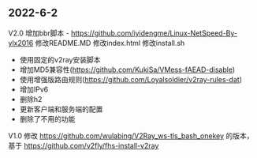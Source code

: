 ## 2022-6-2

V2.0
增加bbr脚本 - https://github.com/iyidengme/Linux-NetSpeed-By-ylx2016
修改README.MD
修改index.html
修改install.sh 
- 使用固定的v2ray安装脚本
- 增加MD5兼容性(https://github.com/KukiSa/VMess-fAEAD-disable)
- 使用增强版路由规则(https://github.com/Loyalsoldier/v2ray-rules-dat)
- 增加IPv6
- 删除h2
- 更新客户端和服务端的配置
- 删除了不用的功能

V1.0
修改 https://github.com/wulabing/V2Ray_ws-tls_bash_onekey 的版本，基于 https://github.com/v2fly/fhs-install-v2ray